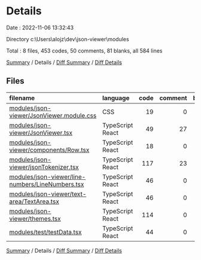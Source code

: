 # Details

Date : 2022-11-06 13:32:43

Directory c:\\Users\\alojz\\dev\\json-viewer\\modules

Total : 8 files,  453 codes, 50 comments, 81 blanks, all 584 lines

[Summary](results.md) / Details / [Diff Summary](diff.md) / [Diff Details](diff-details.md)

## Files
| filename | language | code | comment | blank | total |
| :--- | :--- | ---: | ---: | ---: | ---: |
| [modules/json-viewer/JsonViewer.module.css](/modules/json-viewer/JsonViewer.module.css) | CSS | 19 | 0 | 3 | 22 |
| [modules/json-viewer/JsonViewer.tsx](/modules/json-viewer/JsonViewer.tsx) | TypeScript React | 49 | 27 | 13 | 89 |
| [modules/json-viewer/components/Row.tsx](/modules/json-viewer/components/Row.tsx) | TypeScript React | 18 | 0 | 4 | 22 |
| [modules/json-viewer/jsonTokenizer.tsx](/modules/json-viewer/jsonTokenizer.tsx) | TypeScript React | 117 | 23 | 25 | 165 |
| [modules/json-viewer/line-numbers/LineNumbers.tsx](/modules/json-viewer/line-numbers/LineNumbers.tsx) | TypeScript React | 46 | 0 | 9 | 55 |
| [modules/json-viewer/text-area/TextArea.tsx](/modules/json-viewer/text-area/TextArea.tsx) | TypeScript React | 46 | 0 | 6 | 52 |
| [modules/json-viewer/themes.tsx](/modules/json-viewer/themes.tsx) | TypeScript React | 114 | 0 | 12 | 126 |
| [modules/test/testData.tsx](/modules/test/testData.tsx) | TypeScript React | 44 | 0 | 9 | 53 |

[Summary](results.md) / Details / [Diff Summary](diff.md) / [Diff Details](diff-details.md)